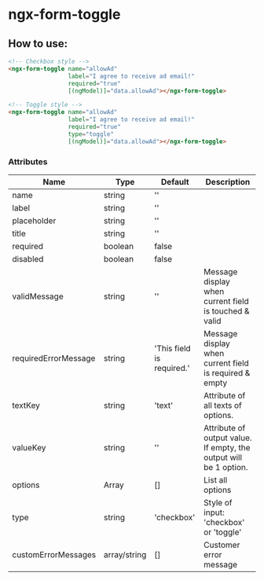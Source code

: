# ngx-form-toggle

How to use:
-------------
```html
<!-- Checkbox style -->
<ngx-form-toggle name="allowAd"
                 label="I agree to receive ad email!"
                 required="true"
                 [(ngModel)]="data.allowAd"></ngx-form-toggle>
```

```html
<!-- Toggle style -->
<ngx-form-toggle name="allowAd"
                 label="I agree to receive ad email!"
                 required="true"
                 type="toggle"
                 [(ngModel)]="data.allowAd"></ngx-form-toggle>
```

### Attributes
Name | Type | Default | Description
---- | ---- | ------- | -----------
name | string | ''
label | string | ''
placeholder | string | ''
title | string | ''
required | boolean | false
disabled | boolean | false
validMessage | string | '' | Message display when current field is touched & valid
requiredErrorMessage | string | 'This field is required.' | Message display when current field is required & empty 
textKey | string | 'text' | Attribute of all texts of options.
valueKey | string | '' | Attribute of output value. If empty, the output will be 1 option.
options | Array<any> | [] | List all options
type | string | 'checkbox' | Style of input: 'checkbox' or 'toggle'
customErrorMessages | array/string | [] | Customer error message
